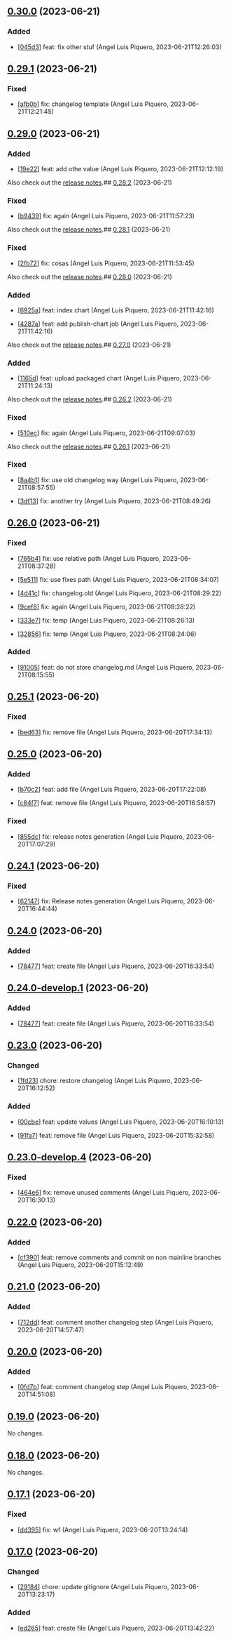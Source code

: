 ## [0.30.0](https://github.com/alpiquero/nyx-test/tag/0.30.0) (2023-06-21)

### Added

* [[045d3](https://github.com/alpiquero/nyx-test/commit/045d3841ead6ede36eebf6cc1cf831bd363a1615)] feat: fix other stuf
 (Angel Luis Piquero, 2023-06-21T12:26:03)

## [0.29.1](https://github.com/alpiquero/nyx-test/tag/0.29.1) (2023-06-21)

### Fixed

* [[afb0b](https://github.com/alpiquero/nyx-test/commit/afb0bc5e4e6368ce809392ad14ec1f245e741d88)] fix: changelog template
 (Angel Luis Piquero, 2023-06-21T12:21:45)

## [0.29.0](https://github.com/alpiquero/nyx-test/tag/0.29.0) (2023-06-21)

### Added

* [[19e22](https://github.com/alpiquero/nyx-test/commit/19e22fd9712e089ab6d904cc42b2f2e1a4c45744)] feat: add othe value
 (Angel Luis Piquero, 2023-06-21T12:12:19)


Also check out the [release notes](https://github.com/alpiquero/nyx-test/blob/main/RELEASE_NOTES.md).## [0.28.2](https://github.com/alpiquero/nyx-test/tag/0.28.2) (2023-06-21)

### Fixed

* [[b9439](https://github.com/alpiquero/nyx-test/commit/b9439ec6551fb41a9874217a44020bbccc2d9bae)] fix: again
 (Angel Luis Piquero, 2023-06-21T11:57:23)


Also check out the [release notes](https://github.com/alpiquero/nyx-test/blob/main/RELEASE_NOTES.md).## [0.28.1](https://github.com/alpiquero/nyx-test/tag/0.28.1) (2023-06-21)

### Fixed

* [[2fb72](https://github.com/alpiquero/nyx-test/commit/2fb723cd7c0077e5b13c9b918317d157da97421c)] fix: cosas
 (Angel Luis Piquero, 2023-06-21T11:53:45)


Also check out the [release notes](https://github.com/alpiquero/nyx-test/blob/main/RELEASE_NOTES.md).## [0.28.0](https://github.com/alpiquero/nyx-test/tag/0.28.0) (2023-06-21)

### Added

* [[6925a](https://github.com/alpiquero/nyx-test/commit/6925a484bb55d1d98c2eb0a645e71c56e0063be3)] feat: index chart
 (Angel Luis Piquero, 2023-06-21T11:42:16)

* [[4287a](https://github.com/alpiquero/nyx-test/commit/4287aaf12c7afea51c01ff4e073137e7c43221b9)] feat: add publish-chart job
 (Angel Luis Piquero, 2023-06-21T11:42:16)


Also check out the [release notes](https://github.com/alpiquero/nyx-test/blob/main/RELEASE_NOTES.md).## [0.27.0](https://github.com/alpiquero/nyx-test/tag/0.27.0) (2023-06-21)

### Added

* [[1165d](https://github.com/alpiquero/nyx-test/commit/1165d1b00dd422e03332c3e6b1e0a8134399d741)] feat: upload packaged chart
 (Angel Luis Piquero, 2023-06-21T11:24:13)


Also check out the [release notes](https://github.com/alpiquero/nyx-test/blob/main/RELEASE_NOTES.md).## [0.26.2](https://github.com/alpiquero/nyx-test/tag/0.26.2) (2023-06-21)

### Fixed

* [[510ec](https://github.com/alpiquero/nyx-test/commit/510eca361d7c4685ea6a2410bfa7465295705236)] fix: again
 (Angel Luis Piquero, 2023-06-21T09:07:03)


Also check out the [release notes](https://github.com/alpiquero/nyx-test/blob/main/RELEASE_NOTES.md).## [0.26.1](https://github.com/alpiquero/nyx-test/tag/0.26.1) (2023-06-21)

### Fixed

* [[8a4b1](https://github.com/alpiquero/nyx-test/commit/8a4b169b70fd3a57d24b3bd176f2236ba0c70ac6)] fix: use old changelog way
 (Angel Luis Piquero, 2023-06-21T08:57:55)

* [[3df13](https://github.com/alpiquero/nyx-test/commit/3df13eb9f19268c11f2778df59657451dde150fd)] fix: another try
 (Angel Luis Piquero, 2023-06-21T08:49:26)

## [0.26.0](https://github.com/alpiquero/nyx-test/tag/0.26.0) (2023-06-21)

### Fixed

* [[765b4](https://github.com/alpiquero/nyx-test/commit/765b4be26b90baabc5bd9120618d7fc7903afeaa)] fix: use relative path
 (Angel Luis Piquero, 2023-06-21T08:37:28)

* [[5e511](https://github.com/alpiquero/nyx-test/commit/5e51167a699714c7f29986eb2557624133422194)] fix: use fixes path
 (Angel Luis Piquero, 2023-06-21T08:34:07)

* [[4d41c](https://github.com/alpiquero/nyx-test/commit/4d41c84251909e5f9c56e36f0c5b4422dc14dc39)] fix: changelog.old
 (Angel Luis Piquero, 2023-06-21T08:29:22)

* [[9cef8](https://github.com/alpiquero/nyx-test/commit/9cef8e413e43167b6e5a358a07d941bb6f0a7392)] fix: again
 (Angel Luis Piquero, 2023-06-21T08:28:22)

* [[333e7](https://github.com/alpiquero/nyx-test/commit/333e77dd77b402e5a81f55dca3a3bbd41af423fe)] fix: temp
 (Angel Luis Piquero, 2023-06-21T08:26:13)

* [[32856](https://github.com/alpiquero/nyx-test/commit/32856f1d59146d89b44507e4c9dae343e3dc56f0)] fix: temp
 (Angel Luis Piquero, 2023-06-21T08:24:06)

### Added

* [[91005](https://github.com/alpiquero/nyx-test/commit/91005015bd47501ca9fd08a31403ab1933bd3522)] feat: do not store changelog.md
 (Angel Luis Piquero, 2023-06-21T08:15:55)

## [0.25.1](https://github.com/alpiquero/nyx-test/tag/0.25.1) (2023-06-20)

### Fixed

* [[bed63](https://github.com/alpiquero/nyx-test/commit/bed63686878d55591878d62a87a2eff1def2ccf1)] fix: remove file
 (Angel Luis Piquero, 2023-06-20T17:34:13)


## [0.25.0](https://github.com/alpiquero/nyx-test/tag/0.25.0) (2023-06-20)

### Added

* [[b70c2](https://github.com/alpiquero/nyx-test/commit/b70c2d5d803c994d82cf0666f06206bdbdd2215c)] feat: add file
 (Angel Luis Piquero, 2023-06-20T17:22:08)

* [[c84f7](https://github.com/alpiquero/nyx-test/commit/c84f78954b56f7bed32a6ca7b27c26db2baa7eb6)] feat: remove file
 (Angel Luis Piquero, 2023-06-20T16:58:57)

### Fixed

* [[855dc](https://github.com/alpiquero/nyx-test/commit/855dceacfa4d88b8cdc580abffc2b8855208fb19)] fix: release notes generation
 (Angel Luis Piquero, 2023-06-20T17:07:29)


## [0.24.1](https://github.com/alpiquero/nyx-test/tag/0.24.1) (2023-06-20)

### Fixed

* [[62147](https://github.com/alpiquero/nyx-test/commit/621477548a241ebb4609e9fce5c35944ab05d647)] fix: Release notes generation
 (Angel Luis Piquero, 2023-06-20T16:44:44)


## [0.24.0](https://github.com/alpiquero/nyx-test/tag/0.24.0) (2023-06-20)

### Added

* [[78477](https://github.com/alpiquero/nyx-test/commit/78477f4cc0add42b6df9dae6101f09757272cf1f)] feat: create file
 (Angel Luis Piquero, 2023-06-20T16:33:54)


## [0.24.0-develop.1](https://github.com/alpiquero/nyx-test/tag/0.24.0-develop.1) (2023-06-20)

### Added

* [[78477](https://github.com/alpiquero/nyx-test/commit/78477f4cc0add42b6df9dae6101f09757272cf1f)] feat: create file
 (Angel Luis Piquero, 2023-06-20T16:33:54)


## [0.23.0](https://github.com/alpiquero/nyx-test/tag/0.23.0) (2023-06-20)

### Changed

* [[1fd23](https://github.com/alpiquero/nyx-test/commit/1fd231277321298c3a682ec50e4666764a7315dc)] chore: restore changelog
 (Angel Luis Piquero, 2023-06-20T16:12:52)

### Added

* [[00cbe](https://github.com/alpiquero/nyx-test/commit/00cbe72700fdb5be6f038edc27aec32af44c4e08)] feat: update values
 (Angel Luis Piquero, 2023-06-20T16:10:13)

* [[91fa7](https://github.com/alpiquero/nyx-test/commit/91fa7c2c528fd78bc3a6f7a1a8128c697d830ab7)] feat: remove file
 (Angel Luis Piquero, 2023-06-20T15:32:58)


## [0.23.0-develop.4](https://github.com/alpiquero/nyx-test/tag/0.23.0-develop.4) (2023-06-20)

### Fixed

* [[464e6](https://github.com/alpiquero/nyx-test/commit/464e60fa89c69dff3d9665d7dc11426c5611caa0)] fix: remove unused comments
 (Angel Luis Piquero, 2023-06-20T16:30:13)


## [0.22.0](https://github.com/alpiquero/nyx-test/tag/0.22.0) (2023-06-20)

### Added

* [[cf390](https://github.com/alpiquero/nyx-test/commit/cf3905af4a96ffb04c575393b8db4007accab8ff)] feat: remove comments and commit on non mainline branches
 (Angel Luis Piquero, 2023-06-20T15:12:49)


## [0.21.0](https://github.com/alpiquero/nyx-test/tag/0.21.0) (2023-06-20)

### Added

* [[712dd](https://github.com/alpiquero/nyx-test/commit/712dde755af90270cd5966867b75ef9707d410ed)] feat: comment another changelog step
 (Angel Luis Piquero, 2023-06-20T14:57:47)


## [0.20.0](https://github.com/alpiquero/nyx-test/tag/0.20.0) (2023-06-20)

### Added

* [[0fd7b](https://github.com/alpiquero/nyx-test/commit/0fd7bb20f08a8bc86afb1e3c56ccd6ff7f921473)] feat: comment changelog step
 (Angel Luis Piquero, 2023-06-20T14:51:08)


## [0.19.0](https://github.com/alpiquero/nyx-test/tag/0.19.0) (2023-06-20)

No changes.

## [0.18.0](https://github.com/alpiquero/nyx-test/tag/0.18.0) (2023-06-20)

No changes.

## [0.17.1](https://github.com/alpiquero/nyx-test/tag/0.17.1) (2023-06-20)

### Fixed

* [[dd395](https://github.com/alpiquero/nyx-test/commit/dd3956ff9dc3c984294a89294eeed2e874017988)] fix: wf
 (Angel Luis Piquero, 2023-06-20T13:24:14)


## [0.17.0](https://github.com/alpiquero/nyx-test/tag/0.17.0) (2023-06-20)

### Changed

* [[29184](https://github.com/alpiquero/nyx-test/commit/291849be852271a91df69d5dddb991833b3598bf)] chore: update gitignore
 (Angel Luis Piquero, 2023-06-20T13:23:17)

### Added

* [[ed265](https://github.com/alpiquero/nyx-test/commit/ed265a86a23a9cd9733a814656350b6a089f3290)] feat: create file
 (Angel Luis Piquero, 2023-06-20T13:42:22)


